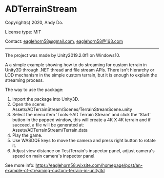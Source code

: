# ADTerrainStream

Copyright(c) 2020, Andy Do.

License type: MIT

Contact: eaglehorn58@gmail.com, eaglehorn58@163.com

---------------------------------------------
The project was made by Unity2019.2.0f1 on Windows10.

A a simple example showing how to do streaming for custom terrain in Unity3D through .NET thread and file stream APIs. There isn't hierarchy or LOD mechanism in the simple custom terrain, but it is enough to explain the streaming process. 

The way to use the package:
1. Import the package into Unity3D.
2. Open the scene: Assets/ADTerrainStream/Scenes/TerrainStreamScene.unity
3. Select the menu item 'Tools->AD Terrain Stream' and click the 'Start' button in the popped window, this will create a 4K X 4K terrain and if succeed, a file will be generated at: Assets/ADTerrainStream/Terrain.data
4. Play the game.
5. Use WASDQE keys to move the camera and press right button to rotate it.
6. Adjust view distance on TestTerrain's inspector panel, adjust camera's speed on main camera's inspector panel.

See more info:
https://eaglehorn58.wixsite.com/homepage/post/an-example-of-streaming-custom-terrain-in-unity3d

